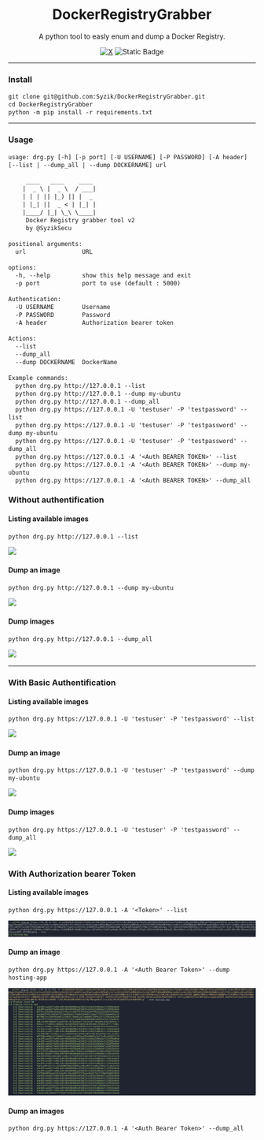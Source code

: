 <h1 align="center">DockerRegistryGrabber</h1>
<p align="center">
    A python tool to easly enum and dump a Docker Registry.
</p>
<p align="center">
<a href="https://twitter.com/intent/follow?screen_name=SyzikSecu"><img  alt="X" src="https://img.shields.io/twitter/follow/SyzikSecu?label=SyzikSecu&style=social" /></a>
<img alt="Static Badge" src="https://img.shields.io/badge/python-3.7+-blue.svg">
</p>

---
### Install 
```
git clone git@github.com:Syzik/DockerRegistryGrabber.git
cd DockerRegistryGrabber
python -m pip install -r requirements.txt
```

---
### Usage 
```
usage: drg.py [-h] [-p port] [-U USERNAME] [-P PASSWORD] [-A header] [--list | --dump_all | --dump DOCKERNAME] url

     ____   ____    ____ 
    |  _ \ |  _ \  / ___|
    | | | || |_) || |  _ 
    | |_| ||  _ < | |_| |
    |____/ |_| \_\ \____|
     Docker Registry grabber tool v2 
     by @SyzikSecu

positional arguments:
  url                URL

options:
  -h, --help         show this help message and exit
  -p port            port to use (default : 5000)

Authentication:
  -U USERNAME        Username
  -P PASSWORD        Password
  -A header          Authorization bearer token

Actions:
  --list
  --dump_all
  --dump DOCKERNAME  DockerName

Example commands:
  python drg.py http://127.0.0.1 --list
  python drg.py http://127.0.0.1 --dump my-ubuntu
  python drg.py http://127.0.0.1 --dump_all
  python drg.py https://127.0.0.1 -U 'testuser' -P 'testpassword' --list
  python drg.py https://127.0.0.1 -U 'testuser' -P 'testpassword' --dump my-ubuntu
  python drg.py https://127.0.0.1 -U 'testuser' -P 'testpassword' --dump_all
  python drg.py https://127.0.0.1 -A '<Auth BEARER TOKEN>' --list
  python drg.py https://127.0.0.1 -A '<Auth BEARER TOKEN>' --dump my-ubuntu
  python drg.py https://127.0.0.1 -A '<Auth BEARER TOKEN>' --dump_all
```

### Without authentification 

#### Listing available images  
```
python drg.py http://127.0.0.1 --list
```
![](./screenshot/list.png)

#### Dump an image
```
python drg.py http://127.0.0.1 --dump my-ubuntu
``` 
![](./screenshot/dump1.png)

#### Dump images 
```
python drg.py http://127.0.0.1 --dump_all
```
![](./screenshot/dump_all.png)

---

### With Basic Authentification

#### Listing available images
```
python drg.py https://127.0.0.1 -U 'testuser' -P 'testpassword' --list
```
![](screenshot/authlist.png)

#### Dump an image 
```
python drg.py https://127.0.0.1 -U 'testuser' -P 'testpassword' --dump my-ubuntu
```
![](screenshot/authdump1.png)

#### Dump images 
```
python drg.py https://127.0.0.1 -U 'testuser' -P 'testpassword' --dump_all
```
![](screenshot/authdump_all.png)

### With Authorization bearer Token

#### Listing available images
```
python drg.py https://127.0.0.1 -A '<Token>' --list
```
![](screenshot/authtokenlist.png)

#### Dump an image 
```
python drg.py https://127.0.0.1 -A '<Auth Bearer Token>' --dump hosting-app
```
![](screenshot/authtokendump.png)

#### Dump an images
```
python drg.py https://127.0.0.1 -A '<Auth Bearer Token>' --dump_all
```
